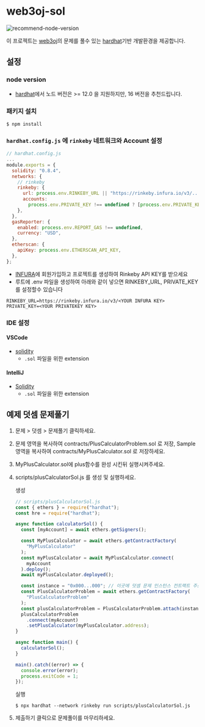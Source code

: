 # web3oj-sol

![recommend-node-version](https://img.shields.io/badge/recommend--node--version-16.x-brightgreen)

이 프로젝트는 [web3oj](https://app.web3oj.com/)의 문제를 풀수 있는 [hardhat](https://hardhat.org/)기반 개발환경을 제공합니다.

## 설정

### node version

- [hardhat](https://hardhat.org/tutorial/setting-up-the-environment.html)에서 노드 버전은 >= 12.0 을 지원하지만, 16 버전을 추천드립니다.

### 패키지 설치

```shell
$ npm install
```

### `hardhat.config.js` 에 `rinkeby` 네트워크와 Account 설정

```js
// hardhat.config.js
...
module.exports = {
  solidity: "0.8.4",
  networks: {
    // rinkeby
    rinkeby: {
      url: process.env.RINKEBY_URL || "https://rinkeby.infura.io/v3/...",
      accounts:
        process.env.PRIVATE_KEY !== undefined ? [process.env.PRIVATE_KEY] : [],
    },
  },
  gasReporter: {
    enabled: process.env.REPORT_GAS !== undefined,
    currency: "USD",
  },
  etherscan: {
    apiKey: process.env.ETHERSCAN_API_KEY,
  },
};
```

- [INFURA](https://infura.io/)에 회원가입하고 프로젝트를 생성하여 Rinkeby API KEY를 받으세요
- 루트에 .env 파일을 생성하여 아래와 같이 넣으면 RINKEBY_URL, PRIVATE_KEY 를 설정할수 있습니다

```
RINKEBY_URL=https://rinkeby.infura.io/v3/<YOUR INFURA KEY>
PRIVATE_KEY=<YOUR PRIVATEKEY KEY>
```

### IDE 설정

#### VSCode

- [solidity](https://marketplace.visualstudio.com/items?itemName=JuanBlanco.solidity)
  - `.sol` 파일을 위한 extension

#### IntelliJ

- [Solidity](https://plugins.jetbrains.com/plugin/9475-solidity)
  - `.sol` 파일을 위한 extension

## 예제 덧셈 문제풀기

1. 문제 > 덧셈 > 문제풀기 클릭하세요.

2. 문제 영역을 복사하여 contracts/PlusCalculatorProblem.sol 로 저장, Sample 영역을 복사하여 contracts/MyPlusCalculator.sol 로 저장하세요.

3. MyPlusCalculator.sol에 plus함수를 완성 시킨뒤 실행시켜주세요.

4. scripts/plusCalculatorSol.js 를 생성 및 실행하세요.

   생성

   ```js
   // scripts/plusCalculatorSol.js
   const { ethers } = require("hardhat");
   const hre = require("hardhat");

   async function calculatorSol() {
     const [myAccount] = await ethers.getSigners();

     const MyPlusCalculator = await ethers.getContractFactory(
       "MyPlusCalculator"
     );
     const myPlusCalculator = await MyPlusCalculator.connect(
       myAccount
     ).deploy();
     await myPlusCalculator.deployed();

     const instance = "0x000...000"; // 이곳에 덧셈 문제 인스턴스 컨트랙트 주소를 넣으세요
     const PlusCalculatorProblem = await ethers.getContractFactory(
       "PlusCalculatorProblem"
     );
     const plusCalculatorProblem = PlusCalculatorProblem.attach(instance);
     plusCalculatorProblem
       .connect(myAccount)
       .setPlusCalculator(myPlusCalculator.address);
   }

   async function main() {
     calculatorSol();
   }

   main().catch((error) => {
     console.error(error);
     process.exitCode = 1;
   });
   ```

   실행

   ```
   $ npx hardhat --network rinkeby run scripts/plusCalculatorSol.js
   ```

5. 제출하기 클릭으로 문제풀이를 마무리하세요.
